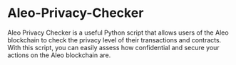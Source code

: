 # Aleo-Privacy-Checker
Aleo Privacy Checker is a useful Python script that allows users of the Aleo blockchain to check the privacy level of their transactions and contracts. With this script, you can easily assess how confidential and secure your actions on the Aleo blockchain are.
